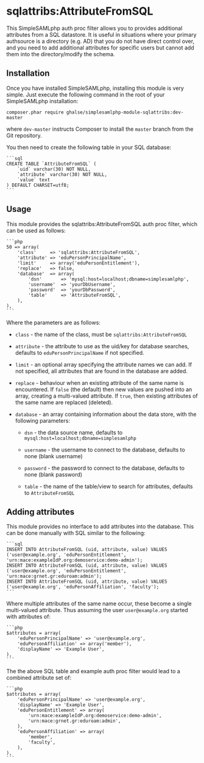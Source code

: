 sqlattribs:AttributeFromSQL
===========================

This SimpleSAMLphp auth proc filter allows you to provides additional
attributes from a SQL datastore. It is useful in situations where your
primary authsource is a directory (e.g. AD) that you do not have direct
control over, and you need to add additional attributes for specific
users but cannot add them into the directory/modify the schema.

Installation
------------

Once you have installed SimpleSAMLphp, installing this module is
very simple.  Just execute the following command in the root of your
SimpleSAMLphp installation:

```
composer.phar require ghalse/simplesamlphp-module-sqlattribs:dev-master
```

where `dev-master` instructs Composer to install the `master` branch
from the Git repository.

You then need to create the following table in your SQL database:

    ```sql
    CREATE TABLE `AttributeFromSQL` (
        `uid` varchar(30) NOT NULL,
        `attribute` varchar(30) NOT NULL,
        `value` text
    ) DEFAULT CHARSET=utf8;
    ```

Usage
-----

This module provides the sqlattribs:AttributeFromSQL auth proc filter, which can be used as follows:

    ```php
    50 => array(
        'class'     => 'sqlattribs:AttributeFromSQL',
        'attribute' => 'eduPersonPrincipalName',
        'limit'     => array('eduPersonEntitlement'),
        'replace'   => false,
        'database'  => array(
            'dsn'       => 'mysql:host=localhost;dbname=simplesamlphp',
            'username'  => 'yourDbUsername',
            'password'  => 'yourDbPassword',
            'table'     => 'AttributeFromSQL',
        ),
    ),
    ```

Where the parameters are as follows:

* `class` - the name of the class, must be `sqlattribs:AttributeFromSQL`

* `attribute` - the attribute to use as the uid/key for database searches, defaults to `eduPersonPrincipalName` if not specified.

* `limit` - an optional array specifying the attribute names we can add. If not specified, all attributes that are found in the database are added.

* `replace` - behaviour when an existing attribute of the same name is encountered. If `false` (the default) then new values are pushed into an array, creating a multi-valued attribute. If `true`, then existing attributes of the same name are replaced (deleted).

* `database` - an array containing information about the data store, with the following parameters:

  * `dsn` - the data source name, defaults to `mysql:host=localhost;dbname=simplesamlphp`

  * `username` - the username to connect to the database, defaults to none (blank username)

  * `password` - the password to connect to the database, defaults to none (blank password)

  * `table` - the name of the table/view to search for attributes, defaults to `AttributeFromSQL`

Adding attributes
-----------------

This module provides no interface to add attributes into the
database. This can be done manually with SQL similar to the following:

    ```sql
    INSERT INTO AttributeFromSQL (uid, attribute, value) VALUES ('user@example.org', 'eduPersonEntitlement', 'urn:mace:exampleIdP.org:demoservice:demo-admin');
    INSERT INTO AttributeFromSQL (uid, attribute, value) VALUES ('user@example.org', 'eduPersonEntitlement', 'urn:mace:grnet.gr:eduroam:admin');
    INSERT INTO AttributeFromSQL (uid, attribute, value) VALUES ('user@example.org', 'eduPersonAffiliation', 'faculty');
    ```

Where multiple attributes of the same name occur, these become a single
multi-valued attribute. Thus assuming the user `user@example.org`
started with attributes of:

    ```php
    $attributes = array(
        'eduPersonPrincipalName' => 'user@example.org',
        'eduPersonAffiliation' => array('member'),
        'displayName' => 'Example User',
    ),
    ```

The the above SQL table and example auth proc filter would lead to a
combined attribute set of:

    ```php
    $attributes = array(
        'eduPersonPrincipalName' => 'user@example.org',
        'displayName' => 'Example User',
        'eduPersonEntitlement' => array(
            'urn:mace:exampleIdP.org:demoservice:demo-admin',
            'urn:mace:grnet.gr:eduroam:admin',
        ),
        'eduPersonAffiliation' => array(
            'member',
            'faculty',
        ),
    ),
    ```
